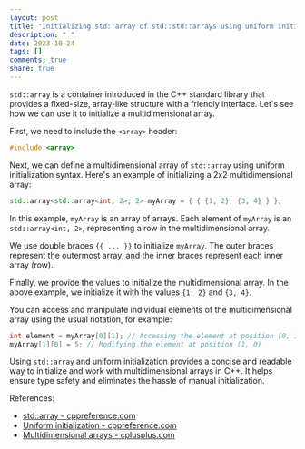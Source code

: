 ```yaml
---
layout: post
title: "Initializing std::array of std::std::arrays using uniform initialization in C++"
description: " "
date: 2023-10-24
tags: []
comments: true
share: true
---
```


`std::array` is a container introduced in the C++ standard library that provides a fixed-size, array-like structure with a friendly interface. Let's see how we can use it to initialize a multidimensional array.

First, we need to include the `<array>` header:

```cpp
#include <array>
```

Next, we can define a multidimensional array of `std::array` using uniform initialization syntax. Here's an example of initializing a 2x2 multidimensional array:

```cpp
std::array<std::array<int, 2>, 2> myArray = { { {1, 2}, {3, 4} } };
```

In this example, `myArray` is an array of arrays. Each element of `myArray` is an `std::array<int, 2>`, representing a row in the multidimensional array.

We use double braces `{{ ... }}` to initialize `myArray`. The outer braces represent the outermost array, and the inner braces represent each inner array (row).

Finally, we provide the values to initialize the multidimensional array. In the above example, we initialize it with the values `{1, 2}` and `{3, 4}`.

You can access and manipulate individual elements of the multidimensional array using the usual notation, for example:

```cpp
int element = myArray[0][1]; // Accessing the element at position (0, 1)
myArray[1][0] = 5; // Modifying the element at position (1, 0)
```

Using `std::array` and uniform initialization provides a concise and readable way to initialize and work with multidimensional arrays in C++. It helps ensure type safety and eliminates the hassle of manual initialization.

References:
- [std::array - cppreference.com](https://en.cppreference.com/w/cpp/container/array)
- [Uniform initialization - cppreference.com](https://en.cppreference.com/w/cpp/language/list_initialization)
- [Multidimensional arrays - cplusplus.com](http://www.cplusplus.com/doc/tutorial/arrays/)